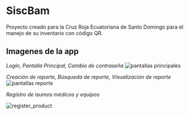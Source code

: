 # SiscBam

Proyecto creado para la Cruz Roja Ecuatoriana de Santo Domingo para el manejo de su inventario con código QR.

## Imagenes de la app
*Login, Pantalla Principal, Cambio de contraseña*
![pantallas principales](https://user-images.githubusercontent.com/86076086/177660630-1d1752f1-b3d1-494d-879a-5ffa70960dbe.png)



*Creación de reporte, Búsqueda de reporte, Visualización de reporte*
![pantallas reporte](https://user-images.githubusercontent.com/86076086/177661802-10ba4163-6fd3-4b29-8343-ee8fb150a312.png)



*Registro de isumos médicos y equipos*




![register_product](https://user-images.githubusercontent.com/86076086/177662111-a305f1e2-de60-4969-989f-8a26d283d291.png)






